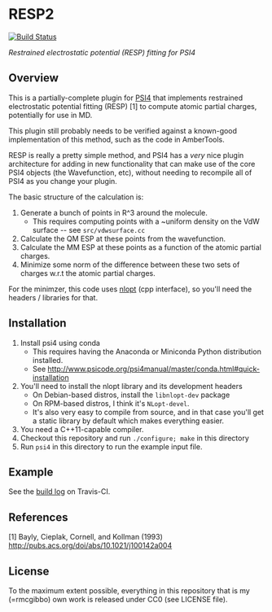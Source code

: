 # RESP2
[![Build Status](https://travis-ci.org/rmcgibbo/resp2.svg?branch=master)](https://travis-ci.org/rmcgibbo/resp2)

_Restrained electrostatic potential (RESP) fitting for PSI4_

Overview
--------

This is a partially-complete plugin for [PSI4](https://github.com/psi4/psi4public) that implements restrained electrostatic potential fitting (RESP) [1] to compute atomic partial charges, potentially for use in MD.

This plugin still probably needs to be verified against a known-good implementation of this method, such as the code in AmberTools.

RESP is really a pretty simple method, and PSI4 has a _very_ nice plugin architecture for adding in new functionality that
can make use of the core PSI4 objects (the Wavefunction, etc), without needing to recompile all of PSI4 as you change your plugin.

The basic structure of the calculation is:

1. Generate a bunch of points in R^3 around the molecule.
   * This requires computing points with a ~uniform density on the VdW surface -- see ``src/vdwsurface.cc``
2. Calculate the QM ESP at these points from the wavefunction.
3. Calculate the MM ESP at these points as a function of the atomic partial charges.
4. Minimize some norm of the difference between these two sets of charges w.r.t the atomic partial charges.

For the minimzer, this code  uses [nlopt](http://ab-initio.mit.edu/wiki/index.php/NLopt) (cpp interface), so you'll
need the headers / libraries for that.

Installation
------------
1. Install psi4 using conda
   * This requires having the Anaconda or Miniconda Python distribution installed.
   * See http://www.psicode.org/psi4manual/master/conda.html#quick-installation
2. You'll need to install the nlopt library and its development headers
   * On Debian-based distros, install the `libnlopt-dev` package
   * On RPM-based distros, I think it's `NLopt-devel`.
   * It's also very easy to compile from source, and in that case you'll get a static
     library by default which makes everything easier.
3. You need a C++11-capable compiler.
4. Checkout this repository and run `./configure; make` in this directory
5. Run `psi4` in this directory to run the example input file.

Example
-------
See the [build log](https://travis-ci.org/rmcgibbo/resp2) on Travis-CI.

References
----------
[1] Bayly, Cieplak, Cornell, and Kollman (1993) http://pubs.acs.org/doi/abs/10.1021/j100142a004

License
-------
To the maximum extent possible, everything in this repository that is my (=rmcgibbo) own work
is released under CC0 (see LICENSE file).
